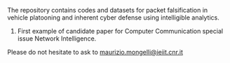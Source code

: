 The repository contains codes and datasets for packet falsification in vehicle platooning and inherent cyber defense using intelligible analytics.

1. First example of candidate paper for Computer Communication special issue Network Intelligence.

Please do not hesitate to ask to maurizio.mongelli@ieiit.cnr.it
